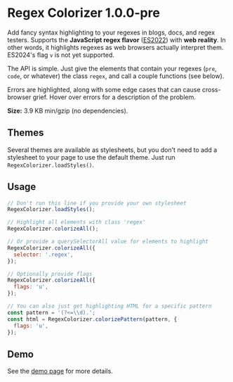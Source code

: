 ﻿# Regex Colorizer 1.0.0-pre

Add fancy syntax highlighting to your regexes in blogs, docs, and regex testers. Supports the **JavaScript regex flavor** ([ES2022](https://github.com/slevithan/awesome-regex#javascript-regex-evolution)) with **web reality**. In other words, it highlights regexes as web browsers actually interpret them. ES2024's flag `v` is not yet supported.

The API is simple. Just give the elements that contain your regexes (`pre`, `code`, or whatever) the class `regex`, and call a couple functions (see below).

Errors are highlighted, along with some edge cases that can cause cross-browser grief. Hover over errors for a description of the problem.

**Size:** 3.9 KB min/gzip (no dependencies).

## Themes

Several themes are available as stylesheets, but you don't need to add a stylesheet to your page to use the default theme. Just run `RegexColorizer.loadStyles()`.

## Usage

```js
// Don't run this line if you provide your own stylesheet
RegexColorizer.loadStyles();

// Highlight all elements with class 'regex'
RegexColorizer.colorizeAll();

// Or provide a querySelectorAll value for elements to highlight
RegexColorizer.colorizeAll({
  selector: '.regex',
});

// Optionally provide flags
RegexColorizer.colorizeAll({
  flags: 'u',
});

// You can also just get highlighting HTML for a specific pattern
const pattern = '(?<=\\d).';
const html = RegexColorizer.colorizePattern(pattern, {
  flags: 'u',
});
```

## Demo

See the [demo page](https://slevithan.github.io/regex-colorizer/demo/) for more details.
